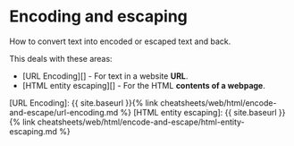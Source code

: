 ---
---
# Encoding and escaping


How to convert text into encoded or escaped text and back.

This deals with these areas:

- [URL Encoding][] - For text in a website **URL**.
- [HTML entity escaping][] - For the HTML **contents of a webpage**.

[URL Encoding]: {{ site.baseurl }}{% link cheatsheets/web/html/encode-and-escape/url-encoding.md %}
[HTML entity escaping]: {{ site.baseurl }}{% link cheatsheets/web/html/encode-and-escape/html-entity-escaping.md %}

